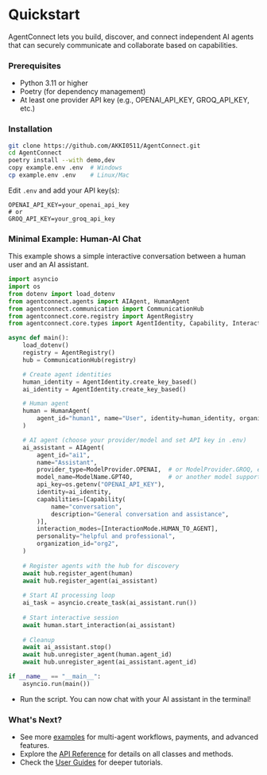 # Quickstart

AgentConnect lets you build, discover, and connect independent AI agents that can securely communicate and collaborate based on capabilities.

### Prerequisites

- Python 3.11 or higher
- Poetry (for dependency management)
- At least one provider API key (e.g., OPENAI_API_KEY, GROQ_API_KEY, etc.)

### Installation

```bash
git clone https://github.com/AKKI0511/AgentConnect.git
cd AgentConnect
poetry install --with demo,dev
copy example.env .env  # Windows
cp example.env .env    # Linux/Mac
```

Edit `.env` and add your API key(s):
```
OPENAI_API_KEY=your_openai_api_key
# or
GROQ_API_KEY=your_groq_api_key
```

### Minimal Example: Human-AI Chat

This example shows a simple interactive conversation between a human user and an AI assistant.

```python
import asyncio
import os
from dotenv import load_dotenv
from agentconnect.agents import AIAgent, HumanAgent
from agentconnect.communication import CommunicationHub
from agentconnect.core.registry import AgentRegistry
from agentconnect.core.types import AgentIdentity, Capability, InteractionMode, ModelName, ModelProvider

async def main():
    load_dotenv()
    registry = AgentRegistry()
    hub = CommunicationHub(registry)

    # Create agent identities
    human_identity = AgentIdentity.create_key_based()
    ai_identity = AgentIdentity.create_key_based()

    # Human agent
    human = HumanAgent(
        agent_id="human1", name="User", identity=human_identity, organization_id="org1"
    )

    # AI agent (choose your provider/model and set API key in .env)
    ai_assistant = AIAgent(
        agent_id="ai1",
        name="Assistant",
        provider_type=ModelProvider.OPENAI,  # or ModelProvider.GROQ, etc.
        model_name=ModelName.GPT4O,          # or another model supported by your provider
        api_key=os.getenv("OPENAI_API_KEY"),
        identity=ai_identity,
        capabilities=[Capability(
            name="conversation",
            description="General conversation and assistance",
        )],
        interaction_modes=[InteractionMode.HUMAN_TO_AGENT],
        personality="helpful and professional",
        organization_id="org2",
    )
    
    # Register agents with the hub for discovery
    await hub.register_agent(human)
    await hub.register_agent(ai_assistant)
    
    # Start AI processing loop
    ai_task = asyncio.create_task(ai_assistant.run())
    
    # Start interactive session
    await human.start_interaction(ai_assistant)
    
    # Cleanup
    await ai_assistant.stop()
    await hub.unregister_agent(human.agent_id)
    await hub.unregister_agent(ai_assistant.agent_id)

if __name__ == "__main__":
    asyncio.run(main())
```

- Run the script. You can now chat with your AI assistant in the terminal!

### What's Next?
- See more [examples](https://akki0511.github.io/AgentConnect/examples/) for multi-agent workflows, payments, and advanced features.
- Explore the [API Reference](https://AKKI0511.github.io/AgentConnect/api/) for details on all classes and methods.
- Check the [User Guides](https://akki0511.github.io/AgentConnect/guides) for deeper tutorials. 